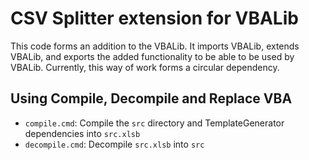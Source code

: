 # CSV Splitter extension for VBALib
 This code forms an addition to the VBALib. It imports VBALib, extends VBALib, and exports the added functionality to be able to be used by VBALib. Currently, this way of work forms a circular dependency.

## Using Compile, Decompile and Replace VBA
 - `compile.cmd`: Compile the `src` directory and TemplateGenerator dependencies into `src.xlsb`
 - `decompile.cmd`: Decompile `src.xlsb` into `src`


